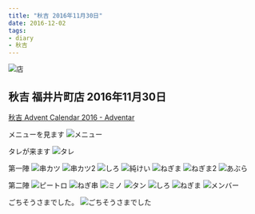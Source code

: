 ```yaml
---
title: "秋吉 2016年11月30日"
date: 2016-12-02
tags:
- diary
- 秋吉
---
```


![店](2016/akiyoshi_01.jpg)

## 秋吉 福井片町店 2016年11月30日
[秋吉 Advent Calendar 2016 - Adventar](http://www.adventar.org/calendars/1603)

メニューを見ます
![メニュー](2016/akiyoshi_02.jpg)

タレが来ます
![タレ](2016/akiyoshi_03.jpg)

第一陣
![串カツ](2016/akiyoshi_04.jpg)
![串カツ2](2016/akiyoshi_05.jpg)
![しろ](2016/akiyoshi_06.jpg)
![純けい](2016/akiyoshi_07.jpg)
![ねぎま](2016/akiyoshi_08.jpg)
![ねぎま2](2016/akiyoshi_09.jpg)
![あぶら](2016/akiyoshi_10.jpg)

第二陣
![ピートロ](2016/akiyoshi_11.jpg)
![ねぎ串](2016/akiyoshi_12.jpg)
![ミノ](2016/akiyoshi_13.jpg)
![タン](2016/akiyoshi_14.jpg)
![しろ](2016/akiyoshi_15.jpg)
![ねぎま](2016/akiyoshi_16.jpg)
![メンバー](2016/akiyoshi_17.jpg)

ごちそうさまでした。
![ごちそうさまでした](2016/akiyoshi_18.jpg)
